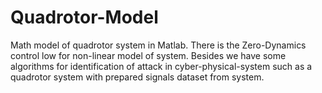 # Quadrotor-Model
Math model of quadrotor system in Matlab. There is the Zero-Dynamics control low for non-linear model of system. Besides we have some algorithms for identification of attack in cyber-physical-system such as a quadrotor system with prepared signals dataset from system. 
